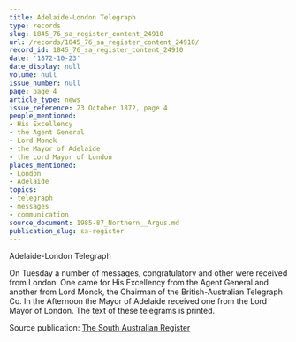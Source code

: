 ```yaml
---
title: Adelaide-London Telegraph
type: records
slug: 1845_76_sa_register_content_24910
url: /records/1845_76_sa_register_content_24910/
record_id: 1845_76_sa_register_content_24910
date: '1872-10-23'
date_display: null
volume: null
issue_number: null
page: page 4
article_type: news
issue_reference: 23 October 1872, page 4
people_mentioned:
- His Excellency
- the Agent General
- Lord Monck
- the Mayor of Adelaide
- the Lord Mayor of London
places_mentioned:
- London
- Adelaide
topics:
- telegraph
- messages
- communication
source_document: 1985-87_Northern__Argus.md
publication_slug: sa-register
---
```


Adelaide-London Telegraph

On Tuesday a number of messages, congratulatory and other were received from London.  One came for His Excellency from the Agent General and another from Lord Monck, the Chairman of the British-Australian Telegraph Co.  In the Afternoon the Mayor of Adelaide received one from the Lord Mayor of London.  The text of these telegrams is printed.

Source publication: [The South Australian Register](/publications/sa-register/)
